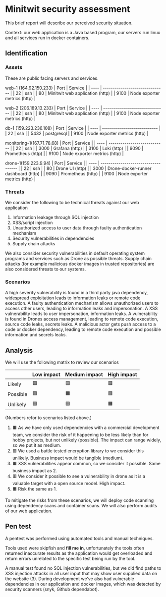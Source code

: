 # Minitwit security assessment

This brief report will describe our perceived security situation.

Context: our web application is a Java based program, our servers run linux and all services run in docker containers.

## Identification

### Assets

These are public facing servers and services.

web-1 (164.92.150.233)
| Port | Service                         |
| ---- | ------------------------------- |
| 22   | ssh                             |
| 80   | Minitwit web application (http) |
| 9100 | Node exporter metrics (http)    |


web-2 (206.189.13.233)
| Port | Service                         |
| ---- | ------------------------------- |
| 22   | ssh                             |
| 80   | Minitwit web application (http) |
| 9100 | Node exporter metrics (http)    |


db-1 (159.223.236.108)
| Port | Service                      |
| ---- | ---------------------------- |
| 22   | ssh                          |
| 5432 | postgresql                   |
| 9100 | Node exporter metrics (http) |


monitoring-1(167.71.78.68)
| Port | Service                      |
| ---- | ---------------------------- |
| 22   | ssh                          |
| 3000 | Grafana (http)               |
| 3100 | Loki (http)                  |
| 9090 | Prometheus (http)            |
| 9100 | Node exporter metrics (http) |


drone-1(159.223.9.94)
| Port | Service                              |
| ---- | ------------------------------------ |
| 22   | ssh                                  |
| 80   | Drone UI (http)                      |
| 3000 | Drone-docker-runner dashboard (http) |
| 9090 | Prometheus (http)                    |
| 9100 | Node exporter metrics (http)         |



### Threats

We consider the following to be technical threats against our web application

1. Information leakage through SQL injection
2. XSS/script injection
3. Unauthorized access to user data through faulty authentication mechanism
4. Security vulnerabilities in dependencies
5. Supply chain attacks

We also consider security vulnerabilities in default operating system programs and services such as Drone as possible threats. Supply chain attacks (for example malicious docker images in trusted repositories) are also considered threats to our systems.

### Scenarios

A high severity vulnerability is found in a third party java dependency, widespread exploitation leads to information leaks or remote code execution.
A faulty authentication mechanism allows unauthorized users to access other users, leading to information leaks and impersonation.
A XSS vulnerability leads to user impersonation, information leaks.
A vulnerability is found in Drones access management, leading to remote code execution, source code leaks, secrets leaks.
A malicious actor gets push access to a code or docker dependency, leading to remote code execution and possible information and secrets leaks.

## Analysis

We will use the following matrix to review our scenarios

|          | Low impact | Medium impact | High impact |
| -------- | ---------- | ------------- | ----------- |
| Likely   | 🟩         | 🟥            | 🟥          |
| Possible | 🟩         | 🟧            | 🟥          |
| Unlikely | 🟩         | 🟩            | 🟧          |

(Numbers refor to scenarios listed above.)

1. 🟧 As we have only used dependencies with a commercial development team, we consider the risk of it happening to be less likely than for hobby projects, but not unlikely (possible). The impact can range widely, so we put it as medium.
2. 🟩 We used a battle tested encryption library to we consider this unlikely. Business impact would be tangible (medium).
3. 🟧 XSS vulnerabilities appear common, so we consider it possible. Same business impact as 2.
4. 🟥 We consider it possible to see a vulnerability in drone as it is a valuable target with a open source model. High impact.
5. 🟧 Risk the same as 1.

To mitigate the risks from these scenarios, we will deploy code scanning using dependency scans and container scans. We will also perform audits of our web application.

## Pen test

A pentest was performed using automated tools and manual techniques. 

Tools used were skipfish and **fill me in**, unfortunately the tools often returned inaccurate results as the application would get overloaded and return errors unrelated to the specific test being run by the tool.

A manual test found no SQL injection vulnerabilities, but we did find paths to XSS injection attacks in all user input that may show user supplied data on the website (3). During development we’ve also had vulnerable dependencies in our application and docker images, which was detected by security scanners (snyk, Github dependabot).

